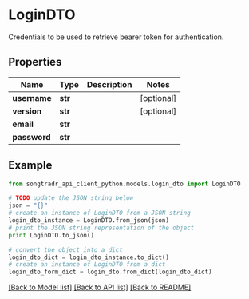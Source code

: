 # LoginDTO

Credentials to be used to retrieve bearer token for authentication.

## Properties
Name | Type | Description | Notes
------------ | ------------- | ------------- | -------------
**username** | **str** |  | [optional] 
**version** | **str** |  | [optional] 
**email** | **str** |  | 
**password** | **str** |  | 

## Example

```python
from songtradr_api_client_python.models.login_dto import LoginDTO

# TODO update the JSON string below
json = "{}"
# create an instance of LoginDTO from a JSON string
login_dto_instance = LoginDTO.from_json(json)
# print the JSON string representation of the object
print LoginDTO.to_json()

# convert the object into a dict
login_dto_dict = login_dto_instance.to_dict()
# create an instance of LoginDTO from a dict
login_dto_form_dict = login_dto.from_dict(login_dto_dict)
```
[[Back to Model list]](../README.md#documentation-for-models) [[Back to API list]](../README.md#documentation-for-api-endpoints) [[Back to README]](../README.md)


